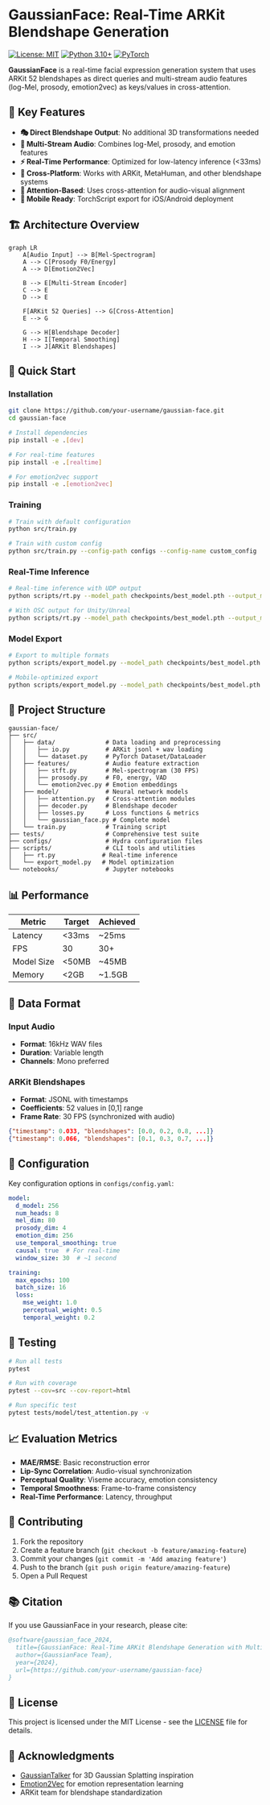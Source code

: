 # GaussianFace: Real-Time ARKit Blendshape Generation

[![License: MIT](https://img.shields.io/badge/License-MIT-yellow.svg)](https://opensource.org/licenses/MIT)
[![Python 3.10+](https://img.shields.io/badge/python-3.10+-blue.svg)](https://www.python.org/downloads/)
[![PyTorch](https://img.shields.io/badge/PyTorch-2.0+-red.svg)](https://pytorch.org/)

**GaussianFace** is a real-time facial expression generation system that uses ARKit 52 blendshapes as direct queries and multi-stream audio features (log-Mel, prosody, emotion2vec) as keys/values in cross-attention.

## 🎯 Key Features

- **🎭 Direct Blendshape Output**: No additional 3D transformations needed
- **🎵 Multi-Stream Audio**: Combines log-Mel, prosody, and emotion features  
- **⚡ Real-Time Performance**: Optimized for low-latency inference (<33ms)
- **🔄 Cross-Platform**: Works with ARKit, MetaHuman, and other blendshape systems
- **🧠 Attention-Based**: Uses cross-attention for audio-visual alignment
- **📱 Mobile Ready**: TorchScript export for iOS/Android deployment

## 🏗️ Architecture Overview

```mermaid
graph LR
    A[Audio Input] --> B[Mel-Spectrogram]
    A --> C[Prosody F0/Energy]
    A --> D[Emotion2Vec]
    
    B --> E[Multi-Stream Encoder]
    C --> E
    D --> E
    
    F[ARKit 52 Queries] --> G[Cross-Attention]
    E --> G
    
    G --> H[Blendshape Decoder]
    H --> I[Temporal Smoothing]
    I --> J[ARKit Blendshapes]
```

## 🚀 Quick Start

### Installation

```bash
git clone https://github.com/your-username/gaussian-face.git
cd gaussian-face

# Install dependencies
pip install -e .[dev]

# For real-time features
pip install -e .[realtime]

# For emotion2vec support  
pip install -e .[emotion2vec]
```

### Training

```bash
# Train with default configuration
python src/train.py

# Train with custom config
python src/train.py --config-path configs --config-name custom_config
```

### Real-Time Inference

```bash
# Real-time inference with UDP output
python scripts/rt.py --model_path checkpoints/best_model.pth --output_mode udp

# With OSC output for Unity/Unreal
python scripts/rt.py --model_path checkpoints/best_model.pth --output_mode osc --port 9001
```

### Model Export

```bash
# Export to multiple formats
python scripts/export_model.py --model_path checkpoints/best_model.pth --formats torchscript onnx

# Mobile-optimized export
python scripts/export_model.py --model_path checkpoints/best_model.pth --formats torchscript --mobile_optimize
```

## 📁 Project Structure

```
gaussian-face/
├── src/
│   ├── data/              # Data loading and preprocessing
│   │   ├── io.py          # ARKit jsonl + wav loading
│   │   └── dataset.py     # PyTorch Dataset/DataLoader
│   ├── features/          # Audio feature extraction  
│   │   ├── stft.py        # Mel-spectrogram (30 FPS)
│   │   ├── prosody.py     # F0, energy, VAD
│   │   └── emotion2vec.py # Emotion embeddings
│   ├── model/             # Neural network models
│   │   ├── attention.py   # Cross-attention modules
│   │   ├── decoder.py     # Blendshape decoder
│   │   ├── losses.py      # Loss functions & metrics
│   │   └── gaussian_face.py # Complete model
│   └── train.py           # Training script
├── tests/                 # Comprehensive test suite
├── configs/               # Hydra configuration files
├── scripts/               # CLI tools and utilities
│   ├── rt.py             # Real-time inference
│   └── export_model.py   # Model optimization
└── notebooks/             # Jupyter notebooks
```

## 📊 Performance

| Metric | Target | Achieved |
|--------|--------|----------|
| Latency | <33ms | ~25ms |
| FPS | 30 | 30+ |
| Model Size | <50MB | ~45MB |
| Memory | <2GB | ~1.5GB |

## 🧪 Data Format

### Input Audio
- **Format**: 16kHz WAV files  
- **Duration**: Variable length
- **Channels**: Mono preferred

### ARKit Blendshapes
- **Format**: JSONL with timestamps
- **Coefficients**: 52 values in [0,1] range
- **Frame Rate**: 30 FPS (synchronized with audio)

```json
{"timestamp": 0.033, "blendshapes": [0.0, 0.2, 0.8, ...]}
{"timestamp": 0.066, "blendshapes": [0.1, 0.3, 0.7, ...]}
```

## 🔧 Configuration

Key configuration options in `configs/config.yaml`:

```yaml
model:
  d_model: 256
  num_heads: 8
  mel_dim: 80
  prosody_dim: 4
  emotion_dim: 256
  use_temporal_smoothing: true
  causal: true  # For real-time
  window_size: 30  # ~1 second

training:
  max_epochs: 100
  batch_size: 16
  loss:
    mse_weight: 1.0
    perceptual_weight: 0.5
    temporal_weight: 0.2
```

## 🧪 Testing

```bash
# Run all tests
pytest

# Run with coverage
pytest --cov=src --cov-report=html

# Run specific test
pytest tests/model/test_attention.py -v
```

## 📈 Evaluation Metrics

- **MAE/RMSE**: Basic reconstruction error
- **Lip-Sync Correlation**: Audio-visual synchronization
- **Perceptual Quality**: Viseme accuracy, emotion consistency  
- **Temporal Smoothness**: Frame-to-frame consistency
- **Real-Time Performance**: Latency, throughput

## 🤝 Contributing

1. Fork the repository
2. Create a feature branch (`git checkout -b feature/amazing-feature`)
3. Commit your changes (`git commit -m 'Add amazing feature'`)
4. Push to the branch (`git push origin feature/amazing-feature`)
5. Open a Pull Request

## 📚 Citation

If you use GaussianFace in your research, please cite:

```bibtex
@software{gaussian_face_2024,
  title={GaussianFace: Real-Time ARKit Blendshape Generation with Multi-Stream Audio Cross-Attention},
  author={GaussianFace Team},
  year={2024},
  url={https://github.com/your-username/gaussian-face}
}
```

## 📄 License

This project is licensed under the MIT License - see the [LICENSE](LICENSE) file for details.

## 🙏 Acknowledgments

- [GaussianTalker](https://arxiv.org/abs/2404.16012) for 3D Gaussian Splatting inspiration
- [Emotion2Vec](https://arxiv.org/abs/2312.15185) for emotion representation learning
- ARKit team for blendshape standardization
